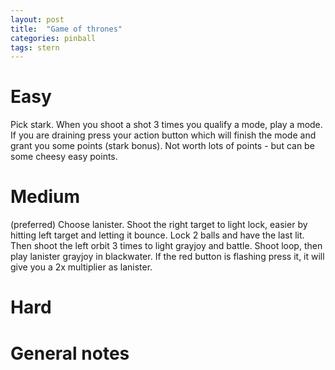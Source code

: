 ```yaml
---
layout: post
title:  "Game of thrones"
categories: pinball
tags: stern
---
```


# Easy
Pick stark. When you shoot a shot 3 times you qualify a mode, play a mode. If you are draining press your action button which will finish the mode and grant you some points (stark bonus). Not worth lots of points - but can be some cheesy easy points.

# Medium
(preferred) Choose lanister. Shoot the right target to light lock, easier by hitting left target and letting it bounce. Lock 2 balls and have the last lit. Then shoot the left orbit 3 times to light grayjoy and battle. Shoot loop, then play lanister grayjoy in blackwater. If the red button is flashing press it, it will give you a 2x multiplier as lanister.

# Hard
# General notes


